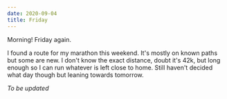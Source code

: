 ```yaml
---
date: 2020-09-04
title: Friday
---
```


Morning! Friday again.

I found a route for my marathon this weekend. It's mostly on known paths but some are new. I don't know the exact distance, doubt it's 42k, but long enough so I can run whatever is left close to home. Still haven't decided what day though but leaning towards tomorrow.

*To be updated*
